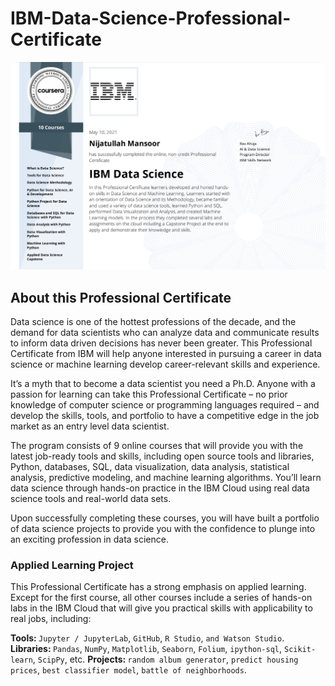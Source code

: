 # IBM-Data-Science-Professional-Certificate

![alt text](https://github.com/nijatullahmansoor/IBM-Data-Science-Professional-Certificate/blob/master/certieficate.PNG)

## About this Professional Certificate

Data science is one of the hottest professions of the decade, and the demand for data scientists who can analyze data and communicate results to inform data driven decisions has never been greater. This Professional Certificate from IBM will help anyone interested in pursuing a career in data science or machine learning develop career-relevant skills and experience. 

It’s a myth that to become a data scientist you need a Ph.D. Anyone with a passion for learning can take this Professional Certificate – no prior knowledge of computer science or programming languages required – and develop the skills, tools, and portfolio to have a competitive edge in the job market as an entry level data scientist.

The program consists of 9 online courses that will provide you with the latest job-ready tools and skills, including open source tools and libraries, Python, databases, SQL, data visualization, data analysis, statistical analysis, predictive modeling, and machine learning algorithms. You’ll learn data science through hands-on practice in the IBM Cloud using real data science tools and real-world data sets.

Upon successfully completing these courses, you will have built a portfolio of data science projects to provide you with the confidence to plunge into an exciting profession in data science.


### Applied Learning Project

This Professional Certificate has a strong emphasis on applied learning. Except for the first course, all other courses include a series of hands-on labs in the IBM Cloud that will give you practical skills with applicability to real jobs, including: 

<b>Tools: </b> `Jupyter / JupyterLab`, `GitHub`, `R Studio`, `and Watson Studio`. 
<b>Libraries: </b> `Pandas`, `NumPy`, `Matplotlib`, `Seaborn`, `Folium`, `ipython-sql`, `Scikit-learn`, `ScipPy`, etc. 
<b>Projects: </b>  `random album generator`, `predict housing prices`, `best classifier model`, `battle of neighborhoods`.

